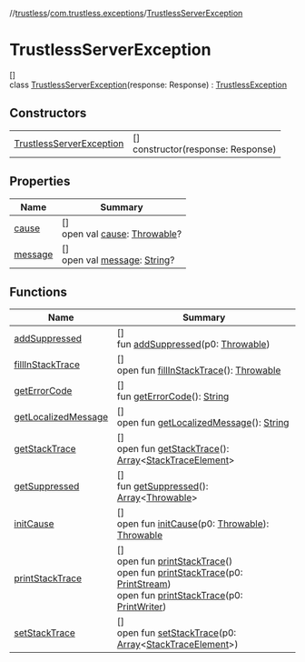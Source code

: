 //[trustless](../../../index.md)/[com.trustless.exceptions](../index.md)/[TrustlessServerException](index.md)

# TrustlessServerException

[]\
class [TrustlessServerException](index.md)(response: Response) : [TrustlessException](../-trustless-exception/index.md)

## Constructors

| | |
|---|---|
| [TrustlessServerException](-trustless-server-exception.md) | []<br>constructor(response: Response) |

## Properties

| Name | Summary |
|---|---|
| [cause](../-trustless-user-token-expired-exception/index.md#-654012527%2FProperties%2F851456926) | []<br>open val [cause](../-trustless-user-token-expired-exception/index.md#-654012527%2FProperties%2F851456926): [Throwable](https://kotlinlang.org/api/latest/jvm/stdlib/kotlin/-throwable/index.html)? |
| [message](../-trustless-user-token-expired-exception/index.md#1824300659%2FProperties%2F851456926) | []<br>open val [message](../-trustless-user-token-expired-exception/index.md#1824300659%2FProperties%2F851456926): [String](https://kotlinlang.org/api/latest/jvm/stdlib/kotlin/-string/index.html)? |

## Functions

| Name | Summary |
|---|---|
| [addSuppressed](../-trustless-user-token-expired-exception/index.md#282858770%2FFunctions%2F851456926) | []<br>fun [addSuppressed](../-trustless-user-token-expired-exception/index.md#282858770%2FFunctions%2F851456926)(p0: [Throwable](https://kotlinlang.org/api/latest/jvm/stdlib/kotlin/-throwable/index.html)) |
| [fillInStackTrace](../-trustless-user-token-expired-exception/index.md#-1102069925%2FFunctions%2F851456926) | []<br>open fun [fillInStackTrace](../-trustless-user-token-expired-exception/index.md#-1102069925%2FFunctions%2F851456926)(): [Throwable](https://kotlinlang.org/api/latest/jvm/stdlib/kotlin/-throwable/index.html) |
| [getErrorCode](../-trustless-exception/get-error-code.md) | []<br>fun [getErrorCode](../-trustless-exception/get-error-code.md)(): [String](https://kotlinlang.org/api/latest/jvm/stdlib/kotlin/-string/index.html) |
| [getLocalizedMessage](../-trustless-user-token-expired-exception/index.md#1043865560%2FFunctions%2F851456926) | []<br>open fun [getLocalizedMessage](../-trustless-user-token-expired-exception/index.md#1043865560%2FFunctions%2F851456926)(): [String](https://kotlinlang.org/api/latest/jvm/stdlib/kotlin/-string/index.html) |
| [getStackTrace](../-trustless-user-token-expired-exception/index.md#2050903719%2FFunctions%2F851456926) | []<br>open fun [getStackTrace](../-trustless-user-token-expired-exception/index.md#2050903719%2FFunctions%2F851456926)(): [Array](https://kotlinlang.org/api/latest/jvm/stdlib/kotlin/-array/index.html)&lt;[StackTraceElement](https://developer.android.com/reference/kotlin/java/lang/StackTraceElement.html)&gt; |
| [getSuppressed](../-trustless-user-token-expired-exception/index.md#672492560%2FFunctions%2F851456926) | []<br>fun [getSuppressed](../-trustless-user-token-expired-exception/index.md#672492560%2FFunctions%2F851456926)(): [Array](https://kotlinlang.org/api/latest/jvm/stdlib/kotlin/-array/index.html)&lt;[Throwable](https://kotlinlang.org/api/latest/jvm/stdlib/kotlin/-throwable/index.html)&gt; |
| [initCause](../-trustless-user-token-expired-exception/index.md#-418225042%2FFunctions%2F851456926) | []<br>open fun [initCause](../-trustless-user-token-expired-exception/index.md#-418225042%2FFunctions%2F851456926)(p0: [Throwable](https://kotlinlang.org/api/latest/jvm/stdlib/kotlin/-throwable/index.html)): [Throwable](https://kotlinlang.org/api/latest/jvm/stdlib/kotlin/-throwable/index.html) |
| [printStackTrace](../-trustless-user-token-expired-exception/index.md#-1769529168%2FFunctions%2F851456926) | []<br>open fun [printStackTrace](../-trustless-user-token-expired-exception/index.md#-1769529168%2FFunctions%2F851456926)()<br>open fun [printStackTrace](../-trustless-user-token-expired-exception/index.md#1841853697%2FFunctions%2F851456926)(p0: [PrintStream](https://developer.android.com/reference/kotlin/java/io/PrintStream.html))<br>open fun [printStackTrace](../-trustless-user-token-expired-exception/index.md#1175535278%2FFunctions%2F851456926)(p0: [PrintWriter](https://developer.android.com/reference/kotlin/java/io/PrintWriter.html)) |
| [setStackTrace](../-trustless-user-token-expired-exception/index.md#2135801318%2FFunctions%2F851456926) | []<br>open fun [setStackTrace](../-trustless-user-token-expired-exception/index.md#2135801318%2FFunctions%2F851456926)(p0: [Array](https://kotlinlang.org/api/latest/jvm/stdlib/kotlin/-array/index.html)&lt;[StackTraceElement](https://developer.android.com/reference/kotlin/java/lang/StackTraceElement.html)&gt;) |
